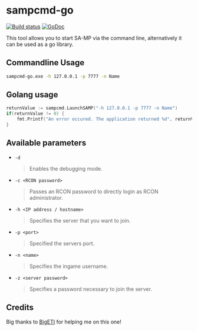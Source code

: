 # sampcmd-go

[![Build status](https://ci.appveyor.com/api/projects/status/jmvqa62k30rvyt9i/branch/master?svg=true)](https://ci.appveyor.com/project/Bios-Marcel/sampcmd-go/branch/master)
[![GoDoc](https://godoc.org/github.com/Bios-Marcel/sampcmd-go?status.svg)](https://godoc.org/github.com/Bios-Marcel/sampcmd-go/sampcmd)

This tool allows you to start SA-MP via the command line, alternatively it can be used as a go library.

## Commandline Usage

```cmd
sampcmd-go.exe -h 127.0.0.1 -p 7777 -n Name
```

## Golang usage

```GO
returnValue := sampcmd.LaunchSAMP("-h 127.0.0.1 -p 7777 -n Name")
if(returnValue != 0) {
    fmt.Printf("An error occured. The application returned %d", returnValue)
}
```

## Available parameters

* `-d`
  > Enables the debugging mode.
* `-c <RCON password>`
  > Passes an RCON password to directly login as RCON administrator.
* `-h <IP address / hostname>`
  > Specifies the server that you want to join.
* `-p <port>`
  > Specified the servers port.
* `-n <name>`
  > Specifies the ingame username.
* `-z <server password>`
  > Specifies a password necessary to join the server.

## Credits

Big thanks to [BigETI](https://github.com/BigETI/) for helping me on this one!
